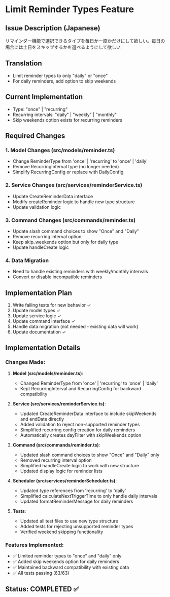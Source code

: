 # Limit Reminder Types Feature

## Issue Description (Japanese)
リマインダー機能で選択できるタイプを毎日か一度かだけにして欲しい。毎日の場合には土日をスキップするかを選べるようにして欲しい

## Translation
- Limit reminder types to only "daily" or "once"
- For daily reminders, add option to skip weekends

## Current Implementation
- Type: "once" | "recurring"
- Recurring intervals: "daily" | "weekly" | "monthly"
- Skip weekends option exists for recurring reminders

## Required Changes

### 1. Model Changes (src/models/reminder.ts)
- Change ReminderType from 'once' | 'recurring' to 'once' | 'daily'
- Remove RecurringInterval type (no longer needed)
- Simplify RecurringConfig or replace with DailyConfig

### 2. Service Changes (src/services/reminderService.ts)
- Update CreateReminderData interface
- Modify createReminder logic to handle new type structure
- Update validation logic

### 3. Command Changes (src/commands/reminder.ts)
- Update slash command choices to show "Once" and "Daily"
- Remove recurring interval option
- Keep skip_weekends option but only for daily type
- Update handleCreate logic

### 4. Data Migration
- Need to handle existing reminders with weekly/monthly intervals
- Convert or disable incompatible reminders

## Implementation Plan
1. Write failing tests for new behavior ✓
2. Update model types ✓
3. Update service logic ✓
4. Update command interface ✓
5. Handle data migration (not needed - existing data will work)
6. Update documentation ✓

## Implementation Details

### Changes Made:
1. **Model (src/models/reminder.ts)**:
   - Changed ReminderType from 'once' | 'recurring' to 'once' | 'daily'
   - Kept RecurringInterval and RecurringConfig for backward compatibility

2. **Service (src/services/reminderService.ts)**:
   - Updated CreateReminderData interface to include skipWeekends and endDate directly
   - Added validation to reject non-supported reminder types
   - Simplified recurring config creation for daily reminders
   - Automatically creates dayFilter with skipWeekends option

3. **Command (src/commands/reminder.ts)**:
   - Updated slash command choices to show "Once" and "Daily" only
   - Removed recurring interval option
   - Simplified handleCreate logic to work with new structure
   - Updated display logic for reminder lists

4. **Scheduler (src/services/reminderScheduler.ts)**:
   - Updated type references from 'recurring' to 'daily'
   - Simplified calculateNextTriggerTime to only handle daily intervals
   - Updated formatReminderMessage for daily reminders

5. **Tests**:
   - Updated all test files to use new type structure
   - Added tests for rejecting unsupported reminder types
   - Verified weekend skipping functionality

### Features Implemented:
- ✅ Limited reminder types to "once" and "daily" only
- ✅ Added skip weekends option for daily reminders
- ✅ Maintained backward compatibility with existing data
- ✅ All tests passing (63/63)

## Status: COMPLETED ✅
